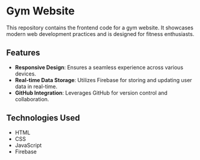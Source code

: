 # Gym Website

This repository contains the frontend code for a gym website. It showcases modern web development practices and is designed for fitness enthusiasts.

## Features

- **Responsive Design**: Ensures a seamless experience across various devices.
- **Real-time Data Storage**: Utilizes Firebase for storing and updating user data in real-time.
- **GitHub Integration**: Leverages GitHub for version control and collaboration.

## Technologies Used

- HTML
- CSS
- JavaScript
- Firebase
